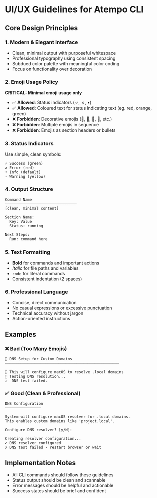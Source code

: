 # UI/UX Guidelines for Atempo CLI

## Core Design Principles

### 1. Modern & Elegant Interface
- Clean, minimal output with purposeful whitespace
- Professional typography using consistent spacing
- Subdued color palette with meaningful color coding
- Focus on functionality over decoration

### 2. Emoji Usage Policy
**CRITICAL: Minimal emoji usage only**
- ✅ **Allowed**: Status indicators (✓, ✗, •)
- ✅ **Allowed**: Coloured text for status indicating text (eg. red, orange, green)
- ❌ **Forbidden**: Decorative emojis (🔧, 🧪, 📝, 🎉, etc.)
- ❌ **Forbidden**: Multiple emojis in sequence
- ❌ **Forbidden**: Emojis as section headers or bullets

### 3. Status Indicators
Use simple, clean symbols:
```
✓ Success (green)
✗ Error (red)  
• Info (default)
- Warning (yellow)
```

### 4. Output Structure
```
Command Name
────────────────────────────────
[clean, minimal content]

Section Name:
  Key: Value
  Status: running
  
Next Steps:
  Run: command here
```

### 5. Text Formatting
- **Bold** for commands and important actions
- *Italic* for file paths and variables
- `code` for literal commands
- Consistent indentation (2 spaces)

### 6. Professional Language
- Concise, direct communication
- No casual expressions or excessive punctuation
- Technical accuracy without jargon
- Action-oriented instructions

## Examples

### ❌ Bad (Too Many Emojis)
```
🔧 DNS Setup for Custom Domains  
───────────────────────────────────────────────────

📝 This will configure macOS to resolve .local domains
🧪 Testing DNS resolution...
⚠️  DNS test failed. 
```

### ✅ Good (Clean & Professional)  
```
DNS Configuration
────────────────

System will configure macOS resolver for .local domains.
This enables custom domains like 'project.local'.

Configure DNS resolver? [y/N]: 

Creating resolver configuration...
✓ DNS resolver configured
✗ DNS test failed - restart browser or wait
```

## Implementation Notes
- All CLI commands should follow these guidelines
- Status output should be clean and scannable
- Error messages should be helpful and actionable
- Success states should be brief and confident